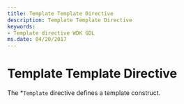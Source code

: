 ```yaml
---
title: Template Template Directive
description: Template Template Directive
keywords:
- Template directive WDK GDL
ms.date: 04/20/2017
---
```


# Template Template Directive


The \*`Template` directive defines a template construct.

 

 




